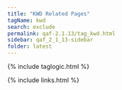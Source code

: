```yaml
---
title: "KWD Related Pages"
tagName: kwd
search: exclude
permalink: qaf-2.1.13/tag_kwd.html
sidebar: qaf_2_1_13-sidebar
folder: latest
---
```

{% include taglogic.html %}

{% include links.html %}
